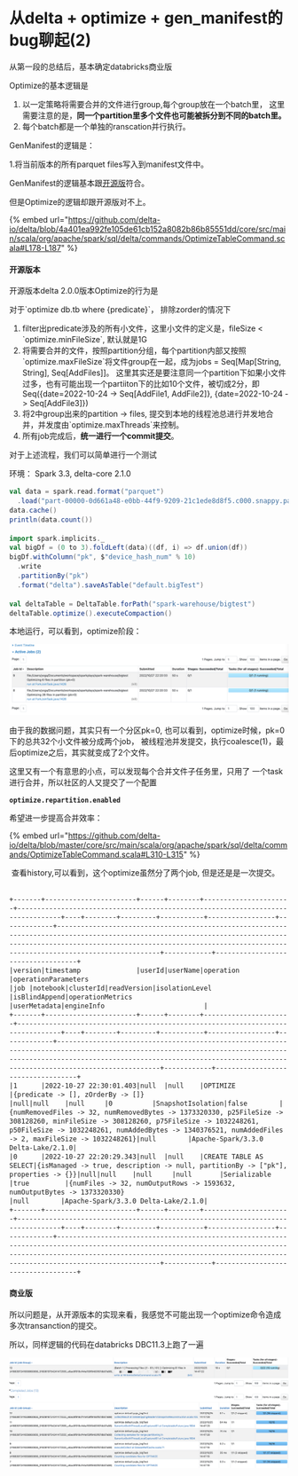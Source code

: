 # 从delta + optimize + gen\_manifest的bug聊起(2)

从第一段的总结后，基本确定databricks商业版

Optimize的基本逻辑是

1. 以一定策略将需要合并的文件进行group,每个group放在一个batch里， 这里需要注意的是，**同一个partition里多个文件也可能被拆分到不同的batch里。**
2. 每个batch都是一个单独的ranscation并行执行。

GenManifest的逻辑是：

&#x20;1.将当前版本的所有parquet files写入到manifest文件中。

GenManifest的逻辑基本跟[开源版](https://github.com/delta-io/delta/blob/master/core/src/main/scala/org/apache/spark/sql/delta/hooks/GenerateSymlinkManifest.scala)符合。

但是Optimize的逻辑却跟开源版对不上。

{% embed url="https://github.com/delta-io/delta/blob/4a401ea992fe105de61cb152a8082b86b85551dd/core/src/main/scala/org/apache/spark/sql/delta/commands/OptimizeTableCommand.scala#L178-L187" %}

#### 开源版本

开源版本delta 2.0.0版本Optimize的行为是

对于\`optimize db.tb where {predicate}\`， 排除zorder的情况下

1. filter出predicate涉及的所有小文件，这里小文件的定义是，fileSize < \`optimize.minFileSize\`, 默认就是1G
2. 将需要合并的文件，按照partition分组，每个partition内部又按照\`optimize.maxFileSize\`将文件group在一起，成为jobs = Seq\[Map\[String, String], Seq\[AddFiles]]。 这里其实还是要注意同一个partition下如果小文件过多，也有可能出现一个partiiton下的比如10个文件，被切成2分，即Seq({date=2022-10-24 -> Seq\[AddFile1, AddFile2]}, {date=2022-10-24 -> Seq\[AddFile3]})
3. 将2中group出来的partition -> files, 提交到本地的线程池总进行并发地合并，并发度由\`optimize.maxThreads\`来控制。
4. 所有job完成后，**统一进行一个commit提交**。

对于上述流程，我们可以简单进行一个测试

环境： Spark 3.3, delta-core 2.1.0

```scala
val data = spark.read.format("parquet")
  .load("part-00000-0d661a48-e0bb-44f9-9209-21c1ede8d8f5.c000.snappy.parquet")
data.cache()
println(data.count())

import spark.implicits._
val bigDf = (0 to 3).foldLeft(data)((df, i) => df.union(df))
bigDf.withColumn("pk", $"device_hash_num" % 10)
  .write
  .partitionBy("pk")
  .format("delta").saveAsTable("default.bigTest")

val deltaTable = DeltaTable.forPath("spark-warehouse/bigtest")
deltaTable.optimize().executeCompaction()
```

本地运行，可以看到，optimize阶段：

![](<../../.gitbook/assets/image (8).png>)

由于我的数据问题，其实只有一个分区pk=0, 也可以看到，optimize时候，pk=0下的总共32个小文件被分成两个job， 被线程池并发提交，执行coalesce(1)，最后optimize之后，其实就变成了2个文件。

这里又有一个有意思的小点，可以发现每个合并文件子任务里，只用了 一个task进行合并，所以社区的人又提交了一个配置

<pre><code><strong>optimize.repartition.enabled</strong></code></pre>

希望进一步提高合并效率：

{% embed url="https://github.com/delta-io/delta/blob/master/core/src/main/scala/org/apache/spark/sql/delta/commands/OptimizeTableCommand.scala#L310-L315" %}

 查看history,可以看到，这个optimize虽然分了两个job, 但是还是是一次提交。

```

+-------+-----------------------+------+--------+----------------------+---------------------------------------------------------------------------------+----+--------+---------+-----------+-----------------+-------------+--------------------------------------------------------------------------------------------------------------------------------------------------------------------------------------------------------------------------------------------+------------+-----------------------------------+
|version|timestamp              |userId|userName|operation             |operationParameters                                                              |job |notebook|clusterId|readVersion|isolationLevel   |isBlindAppend|operationMetrics                                                                                                                                                                                                                            |userMetadata|engineInfo                         |
+-------+-----------------------+------+--------+----------------------+---------------------------------------------------------------------------------+----+--------+---------+-----------+-----------------+-------------+--------------------------------------------------------------------------------------------------------------------------------------------------------------------------------------------------------------------------------------------+------------+-----------------------------------+
|1      |2022-10-27 22:30:01.403|null  |null    |OPTIMIZE              |{predicate -> [], zOrderBy -> []}                                                |null|null    |null     |0          |SnapshotIsolation|false        |{numRemovedFiles -> 32, numRemovedBytes -> 1373320330, p25FileSize -> 308128260, minFileSize -> 308128260, p75FileSize -> 1032248261, p50FileSize -> 1032248261, numAddedBytes -> 1340376521, numAddedFiles -> 2, maxFileSize -> 1032248261}|null        |Apache-Spark/3.3.0 Delta-Lake/2.1.0|
|0      |2022-10-27 22:20:29.343|null  |null    |CREATE TABLE AS SELECT|{isManaged -> true, description -> null, partitionBy -> ["pk"], properties -> {}}|null|null    |null     |null       |Serializable     |true         |{numFiles -> 32, numOutputRows -> 1593632, numOutputBytes -> 1373320330}                                                                                                                                                                    |null        |Apache-Spark/3.3.0 Delta-Lake/2.1.0|
+-------+-----------------------+------+--------+----------------------+---------------------------------------------------------------------------------+----+--------+---------+-----------+-----------------+-------------+--------------------------------------------------------------------------------------------------------------------------------------------------------------------------------------------------------------------------------------------+------------+-----------------------------------+
```

#### 商业版

所以问题是，从开源版本的实现来看，我感觉不可能出现一个optimize命令造成多次transanction的提交。

所以，同样逻辑的代码在databricks DBC11.3上跑了一遍

![](<../../.gitbook/assets/image (6).png>)
